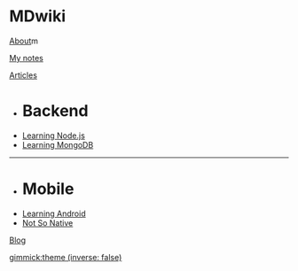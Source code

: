 # MDwiki

[About](index.md)m

[My notes](Post-Ideas.md)

[Articles]()

  * # Backend  
  * [Learning Node.js](learningNodejs.md)
  * [Learning MongoDB](LearningMongodb.md)
  - - - -
  * # Mobile
  * [Learning Android](LearningAndroid.md)
  * [Not So Native](mobile.md)

[Blog](blog.md)


[gimmick:theme (inverse: false)](united)

